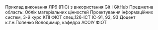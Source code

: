 Приклад виконання ЛР6 (ПІС) з використання Git i GitHub
Предметна область: Облік матеріальних цінностей
Проектування інформаційних систем, 3-й курс КПІ ФІОТ спец.126-ІСТ ІС-91, 92, 93 
Доцент к.т.н.Попенко Володимир, кафедра АСОІУ ФІОТ
